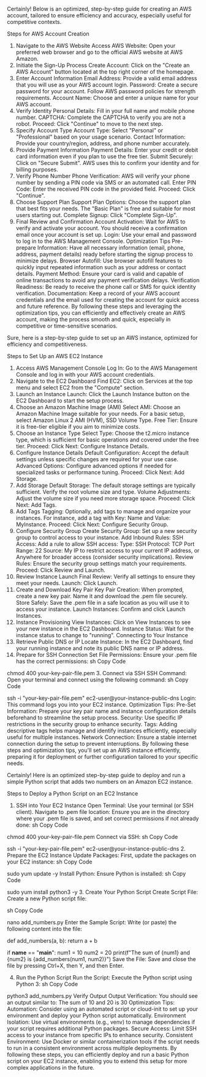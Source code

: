 Certainly! Below is an optimized, step-by-step guide for creating an AWS account, tailored to ensure efficiency and accuracy, especially useful for competitive contexts.

Steps for AWS Account Creation
1. Navigate to the AWS Website
Access AWS Website: Open your preferred web browser and go to the official AWS website at AWS Amazon.
2. Initiate the Sign-Up Process
Create Account: Click on the "Create an AWS Account" button located at the top right corner of the homepage.
3. Enter Account Information
Email Address: Provide a valid email address that you will use as your AWS account login.
Password: Create a secure password for your account. Follow AWS password policies for strength requirements.
Account Name: Choose and enter a unique name for your AWS account.
4. Verify Identity
Personal Details: Fill in your full name and mobile phone number.
CAPTCHA: Complete the CAPTCHA to verify you are not a robot.
Proceed: Click "Continue" to move to the next step.
5. Specify Account Type
Account Type: Select "Personal" or "Professional" based on your usage scenario.
Contact Information: Provide your country/region, address, and phone number accurately.
6. Provide Payment Information
Payment Details: Enter your credit or debit card information even if you plan to use the free tier.
Submit Securely: Click on "Secure Submit". AWS uses this to confirm your identity and for billing purposes.
7. Verify Phone Number
Phone Verification: AWS will verify your phone number by sending a PIN code via SMS or an automated call.
Enter PIN Code: Enter the received PIN code in the provided field.
Proceed: Click "Continue".
8. Choose Support Plan
Support Plan Options: Choose the support plan that best fits your needs. The "Basic Plan" is free and suitable for most users starting out.
Complete Signup: Click "Complete Sign-Up".
9. Final Review and Confirmation
Account Activation: Wait for AWS to verify and activate your account. You should receive a confirmation email once your account is set up.
Login: Use your email and password to log in to the AWS Management Console.
Optimization Tips
Pre-prepare Information: Have all necessary information (email, phone, address, payment details) ready before starting the signup process to minimize delays.
Browser Autofill: Use browser autofill features to quickly input repeated information such as your address or contact details.
Payment Method: Ensure your card is valid and capable of online transactions to avoid any payment verification delays.
Verification Readiness: Be ready to receive the phone call or SMS for quick identity verification.
Documentation: Keep a record of your AWS account credentials and the email used for creating the account for quick access and future reference.
By following these steps and leveraging the optimization tips, you can efficiently and effectively create an AWS account, making the process smooth and quick, especially in competitive or time-sensitive scenarios.


Sure, here is a step-by-step guide to set up an AWS instance, optimized for efficiency and competitiveness.

Steps to Set Up an AWS EC2 Instance
1. Access AWS Management Console
Log In: Go to the AWS Management Console and log in with your AWS account credentials.
2. Navigate to the EC2 Dashboard
Find EC2: Click on Services at the top menu and select EC2 from the "Compute" section.
3. Launch an Instance
Launch: Click the Launch Instance button on the EC2 Dashboard to start the setup process.
4. Choose an Amazon Machine Image (AMI)
Select AMI: Choose an Amazon Machine Image suitable for your needs. For a basic setup, select Amazon Linux 2 AMI (HVM), SSD Volume Type.
Free Tier: Ensure it is free-tier eligible if you aim to minimize costs.
5. Choose an Instance Type
Select Type: Choose the t2.micro instance type, which is sufficient for basic operations and covered under the free tier.
Proceed: Click Next: Configure Instance Details.
6. Configure Instance Details
Default Configuration: Accept the default settings unless specific changes are required for your use case.
Advanced Options: Configure advanced options if needed for specialized tasks or performance tuning.
Proceed: Click Next: Add Storage.
7. Add Storage
Default Storage: The default storage settings are typically sufficient. Verify the root volume size and type.
Volume Adjustments: Adjust the volume size if you need more storage space.
Proceed: Click Next: Add Tags.
8. Add Tags
Tagging: Optionally, add tags to manage and organize your instances. For instance, add a tag with Key: Name and Value: MyInstance.
Proceed: Click Next: Configure Security Group.
9. Configure Security Group
Create Security Group: Set up a new security group to control access to your instance.
Add Inbound Rules:
SSH Access: Add a rule to allow SSH access:
Type: SSH
Protocol: TCP
Port Range: 22
Source: My IP to restrict access to your current IP address, or Anywhere for broader access (consider security implications).
Review Rules: Ensure the security group settings match your requirements.
Proceed: Click Review and Launch.
10. Review Instance Launch
Final Review: Verify all settings to ensure they meet your needs.
Launch: Click Launch.
11. Create and Download Key Pair
Key Pair Creation: When prompted, create a new key pair. Name it and download the .pem file securely.
Store Safely: Save the .pem file in a safe location as you will use it to access your instance.
Launch Instances: Confirm and click Launch Instances.
12. Instance Provisioning
View Instances: Click on View Instances to see your new instance in the EC2 Dashboard.
Instance Status: Wait for the instance status to change to "running".
Connecting to Your Instance
1. Retrieve Public DNS or IP
Locate Instance: In the EC2 Dashboard, find your running instance and note its public DNS name or IP address.
2. Prepare for SSH Connection
Set File Permissions: Ensure your .pem file has the correct permissions:
sh
Copy Code


chmod 400 your-key-pair-file.pem
3. Connect via SSH
SSH Command: Open your terminal and connect using the following command:
sh
Copy Code


ssh -i "your-key-pair-file.pem" ec2-user@your-instance-public-dns
Login: This command logs you into your EC2 instance.
Optimization Tips:
Pre-Set Information: Prepare your key pair name and instance configuration details beforehand to streamline the setup process.
Security: Use specific IP restrictions in the security group to enhance security.
Tags: Adding descriptive tags helps manage and identify instances efficiently, especially useful for multiple instances.
Network Connection: Ensure a stable internet connection during the setup to prevent interruptions.
By following these steps and optimization tips, you'll set up an AWS instance efficiently, preparing it for deployment or further configuration tailored to your specific needs.


Certainly! Here is an optimized step-by-step guide to deploy and run a simple Python script that adds two numbers on an Amazon EC2 instance.

Steps to Deploy a Python Script on an EC2 Instance
1. SSH into Your EC2 Instance
Open Terminal: Use your terminal (or SSH client).
Navigate to .pem file location: Ensure you are in the directory where your .pem file is saved, and set correct permissions if not already done:
sh
Copy Code


chmod 400 your-key-pair-file.pem
Connect via SSH:
sh
Copy Code


ssh -i "your-key-pair-file.pem" ec2-user@your-instance-public-dns
2. Prepare the EC2 Instance
Update Packages: First, update the packages on your EC2 instance:
sh
Copy Code


sudo yum update -y
Install Python: Ensure Python is installed:
sh
Copy Code


sudo yum install python3 -y
3. Create Your Python Script
Create Script File: Create a new Python script file:

sh
Copy Code


nano add_numbers.py
Enter the Sample Script: Write (or paste) the following content into the file:

def add_numbers(a, b):
    return a + b

if __name__ == "__main__":
    num1 = 10
    num2 = 20
    print(f"The sum of {num1} and {num2} is {add_numbers(num1, num2)}")
Save the File: Save and close the file by pressing Ctrl+X, then Y, and then Enter.

4. Run the Python Script
Run the Script: Execute the Python script using Python 3:
sh
Copy Code


python3 add_numbers.py
Verify Output
Output Verification: You should see an output similar to:
The sum of 10 and 20 is 30
Optimization Tips:
Automation: Consider using an automated script or cloud-init to set up your environment and deploy your Python script automatically.
Environment Isolation: Use virtual environments (e.g., venv) to manage dependencies if your script requires additional Python packages.
Secure Access: Limit SSH access to your instance from specific IPs to enhance security.
Consistent Environment: Use Docker or similar containerization tools if the script needs to run in a consistent environment across multiple deployments.
By following these steps, you can efficiently deploy and run a basic Python script on your EC2 instance, enabling you to extend this setup for more complex applications in the future.






